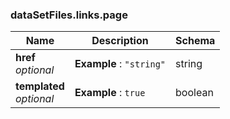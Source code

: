 
<a name="datasetfiles-links-page"></a>
### dataSetFiles.links.page

|Name|Description|Schema|
|---|---|---|
|**href**  <br>*optional*|**Example** : `"string"`|string|
|**templated**  <br>*optional*|**Example** : `true`|boolean|



